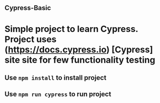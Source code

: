 ## Cypress-Basic
# Simple project to learn Cypress. Project uses (https://docs.cypress.io) [Cypress] site site for few functionality testing 
## Use ```npm install``` to install project
## Use ```npm run cypress``` to run project
